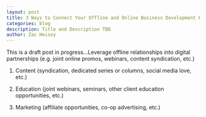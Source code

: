```yaml
---
layout: post
title: 3 Ways to Connect Your Offline and Online Business Development Efforts
categories: blog
description: Title and Description TBD
author: Zac Heisey
---
```

This is a draft post in progress...Leverage offline relationships into digital partnerships (e.g. joint online promos, webinars, content syndication, etc.)

1. Content (syndication, dedicated series or columns, social media love, etc.)

2. Education (joint webinars, seminars, other client education opportunities, etc.)

3. Marketing (affiliate opportunities, co-op advertising, etc.)
